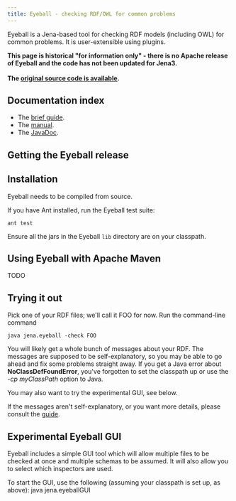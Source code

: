 ```yaml
---
title: Eyeball - checking RDF/OWL for common problems
---
```


Eyeball is a Jena-based tool for checking RDF models (including OWL)
for common problems. It is user-extensible using plugins.

<b>This page is historical "for information only" - there is no Apache
release of Eyeball and the code has not been updated for Jena3.  
<br/>
The [original source code is available](https://svn.apache.org/viewvc/jena/Scratch/Eyeball/trunk/).
</b>


## Documentation index

  - The [brief guide](eyeball-guide.html).
  - The [manual](eyeball-manual.html).
  - The [JavaDoc](#todo/documentation/javadoc/eyeball/index.html).

## Getting the Eyeball release

<!--Please see the [downloads page](/download/index.cgi) for details.-->

## Installation

Eyeball needs to be compiled from source.

If you have Ant installed, run the Eyeball test suite:

    ant test

Ensure all the jars in the Eyeball `lib` directory are on your
classpath.

## Using Eyeball with Apache Maven

TODO

## Trying it out

Pick one of your RDF files; we'll call it FOO for now. Run the
command-line command

    java jena.eyeball -check FOO

You will likely get a whole bunch of messages about your RDF. The
messages are supposed to be self-explanatory, so you may be able to
go ahead and fix some problems straight away. If you get a Java
error about **NoClassDefFoundError**, you've forgotten to set the
classpath up or use the *-cp myClassPath* option to Java.

You may also want to try the experimental GUI, see below.

If the messages aren't self-explanatory, or you want more details,
please consult the [guide](eyeball-guide.html).

## Experimental Eyeball GUI

Eyeball includes a simple GUI tool which will allow multiple files to be
checked at once and multiple schemas to be assumed. It will also allow you
to select which inspectors are used.

To start the GUI, use the following (assuming your classpath is set up, as above):
    java jena.eyeballGUI

